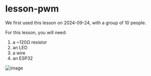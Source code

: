 # lesson-pwm

We first used this lesson on 2024-09-24, with a group of 10 people.

For this lesson, you will need:
1. a ~120Ω resistor
2. an LED
3. a wire
4. an ESP32

![image](https://github.com/user-attachments/assets/64750862-320e-495f-bad2-a6be379b60a2)

